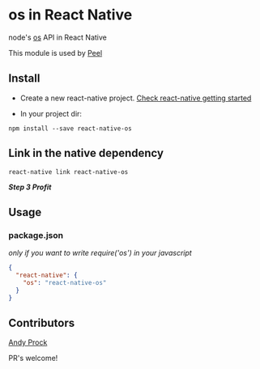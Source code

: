 # os in React Native

node's [os](https://nodejs.org/api/os.html) API in React Native

This module is used by [Peel](http://www.peel.com/)

## Install

* Create a new react-native project. [Check react-native getting started](http://facebook.github.io/react-native/docs/getting-started.html#content)

* In your project dir:
```
npm install --save react-native-os
```

## Link in the native dependency

```
react-native link react-native-os
```

***Step 3 Profit***

## Usage

### package.json

_only if you want to write require('os') in your javascript_

```json
{
  "react-native": {
    "os": "react-native-os"
  }
}
```

## Contributors

[Andy Prock](https://github.com/aprock)  

PR's welcome!
